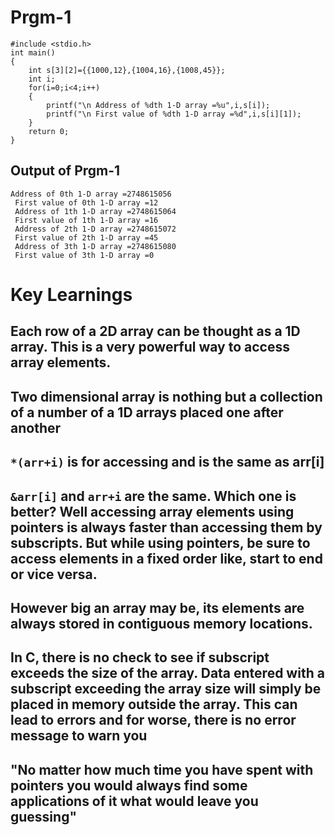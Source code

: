 # Prgm-1
```
#include <stdio.h>
int main()
{
	int s[3][2]={{1000,12},{1004,16},{1008,45}};
	int i;
	for(i=0;i<4;i++)
	{
		printf("\n Address of %dth 1-D array =%u",i,s[i]);
		printf("\n First value of %dth 1-D array =%d",i,s[i][1]);
	}
	return 0;
}
```
## Output of Prgm-1
```
Address of 0th 1-D array =2748615056
 First value of 0th 1-D array =12
 Address of 1th 1-D array =2748615064
 First value of 1th 1-D array =16
 Address of 2th 1-D array =2748615072
 First value of 2th 1-D array =45
 Address of 3th 1-D array =2748615080
 First value of 3th 1-D array =0
```
# Key Learnings
## Each row of a 2D array can be thought as a 1D array. This is a very powerful way to access array elements.
## Two dimensional array is nothing but a collection of a number of a 1D arrays placed one after another
## `*(arr+i)` is for accessing and is the same as arr[i]
## `&arr[i]` and `arr+i` are the same. Which one is better? Well accessing array elements using pointers is always faster than accessing them by subscripts. But while using pointers, be sure to access elements in a fixed order like, start to end or vice versa. 
## However big an array may be, its elements are always stored in contiguous memory locations.
## In C, there is no check to see if subscript exceeds the size of the array. Data entered with a subscript exceeding the array size will simply be placed in memory outside the array. This can lead to errors and for worse, there is no error message to warn you
## "No matter how much time you have spent with pointers you would always find some applications of it what would leave you guessing"
